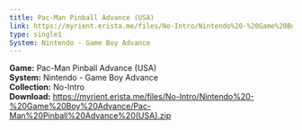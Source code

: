 ```yaml
---
title: Pac-Man Pinball Advance (USA)
link: https://myrient.erista.me/files/No-Intro/Nintendo%20-%20Game%20Boy%20Advance/Pac-Man%20Pinball%20Advance%20(USA).zip
type: single1
System: Nintendo - Game Boy Advance
---
```

<b>Game:</b> Pac-Man Pinball Advance (USA)<br>
<b>System:</b> Nintendo - Game Boy Advance<br>
<b>Collection:</b> No-Intro<br>
<b>Download:</b> https://myrient.erista.me/files/No-Intro/Nintendo%20-%20Game%20Boy%20Advance/Pac-Man%20Pinball%20Advance%20(USA).zip